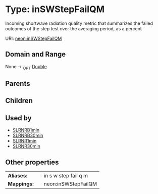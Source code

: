 
# Type: inSWStepFailQM


Incoming shortwave radiation quality metric that summarizes the failed outcomes of the step test over the averaging period, as a percent

URI: [neon:inSWStepFailQM](https://data.neonscience.org/inSWStepFailQM)


## Domain and Range

None ->  <sub>OPT</sub> [Double](types/Double.md)

## Parents


## Children


## Used by

 * [SLRNRB1min](SLRNRB1min.md)
 * [SLRNRB30min](SLRNRB30min.md)
 * [SLRNR1min](SLRNR1min.md)
 * [SLRNR30min](SLRNR30min.md)

## Other properties

|  |  |  |
| --- | --- | --- |
| **Aliases:** | | in s w step fail q m |
| **Mappings:** | | neon:inSWStepFailQM |

